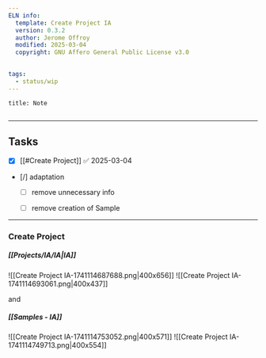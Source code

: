 ```yaml
---
ELN info:
  template: Create Project IA
  version: 0.3.2
  author: Jerome Offroy
  modified: 2025-03-04
  copyright: GNU Affero General Public License v3.0
  

tags:
  - status/wip
---
```



````ad-note
title: Note
 

````

---
 
## Tasks 
- [x] [[#Create Project]] ✅ 2025-03-04
- [/] adaptation 
	- [ ] remove unnecessary info
	- [ ] remove  creation of Sample


---
### Create Project
 ##### [[Projects/IA/IA|IA]]

![[Create Project IA-1741114687688.png|400x656]]
![[Create Project IA-1741114693061.png|400x437]]

 and 
 ##### [[Samples - IA]]



![[Create Project IA-1741114753052.png|400x571]]
![[Create Project IA-1741114749713.png|400x554]]


 
